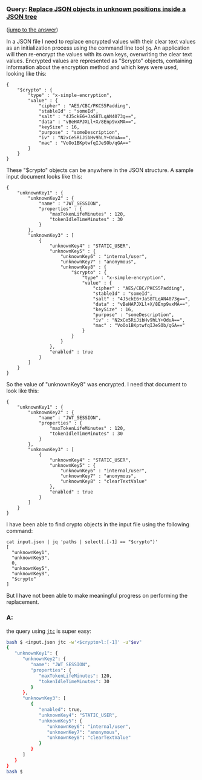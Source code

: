 ### Query: [Replace JSON objects in unknown positions inside a JSON tree](https://stackoverflow.com/questions/59913277/replace-json-objects-in-unknown-positions-inside-a-json-tree)
([jump to the answer](https://github.com/ldn-softdev/stackoverflow-json/blob/master/lib/Replace%20JSON%20objects%20in%20unknown%20positions%20inside%20a%20JSON%20tree.md#a))

In a JSON file I need to replace encrypted values with their clear text values as an initialization process using the command line tool `jq`. An application will then re-encrypt the values with its own keys, overwriting the clear text values. Encrypted values are represented as "$crypto" objects, containing information about the encryption method and which keys were used, looking like this:

    {
        "$crypto" : {
            "type" : "x-simple-encryption",
            "value" : {
                "cipher" : "AES/CBC/PKCS5Padding",
                "stableId" : "someId",
                "salt" : "4J5ckE6+JaS8TLqAN4073g==",
                "data" : "vBeHAPJXLl+X/8Enp9vxMA==",
                "keySize" : 16,
                "purpose" : "someDescription",
                "iv" : "N2xCe5RiJibHv9hLY+OduA==",
                "mac" : "VoOo1BKptwfqIJeSOb/qGA=="
            }
        }
    }

These "$crypto" objects can be anywhere in the JSON structure. A sample input document looks like this:

    {
        "unknownKey1" : {
            "unknownKey2" : {
                "name" : "JWT_SESSION",
                "properties" : {
                    "maxTokenLifeMinutes" : 120,
                    "tokenIdleTimeMinutes" : 30
                }
            },
            "unknownKey3" : [
                {
                    "unknownKey4" : "STATIC_USER",
                    "unknownKey5" : {
                        "unknownKey6" : "internal/user",
                        "unknownKey7" : "anonymous",
                        "unknownKey8" : {
                            "$crypto" : {
                                "type" : "x-simple-encryption",
                                "value" : {
                                    "cipher" : "AES/CBC/PKCS5Padding",
                                    "stableId" : "someId",
                                    "salt" : "4J5ckE6+JaS8TLqAN4073g==",
                                    "data" : "vBeHAPJXLl+X/8Enp9vxMA==",
                                    "keySize" : 16,
                                    "purpose" : "someDescription",
                                    "iv" : "N2xCe5RiJibHv9hLY+OduA==",
                                    "mac" : "VoOo1BKptwfqIJeSOb/qGA=="
                                }
                            }
                        }
                    },
                    "enabled" : true
                }
            ]
        }
    }

So the value of "unknownKey8" was encrypted. I need that document to look like this:

    {
        "unknownKey1" : {
            "unknownKey2" : {
                "name" : "JWT_SESSION",
                "properties" : {
                    "maxTokenLifeMinutes" : 120,
                    "tokenIdleTimeMinutes" : 30
                }
            },
            "unknownKey3" : [
                {
                    "unknownKey4" : "STATIC_USER",
                    "unknownKey5" : {
                        "unknownKey6" : "internal/user",
                        "unknownKey7" : "anonymous",
                        "unknownKey8" : "clearTextValue"
                    },
                    "enabled" : true
                }
            ]
        }
    }

I have been able to find crypto objects in the input file using the following command:

    cat input.json | jq 'paths | select(.[-1] == "$crypto")'
    [
      "unknownKey1",
      "unknownKey3",
      0,
      "unknownKey5",
      "unknownKey8",
      "$crypto"
    ]

But I have not been able to make meaningful progress on performing the replacement.

### A:
the query using [`jtc`](https://github.com/ldn-softdev/jtc) is super easy:
```bash
bash $ <input.json jtc -w'<$crypto>l:[-1]' -u"$ev"
{
   "unknownKey1": {
      "unknownKey2": {
         "name": "JWT_SESSION",
         "properties": {
            "maxTokenLifeMinutes": 120,
            "tokenIdleTimeMinutes": 30
         }
      },
      "unknownKey3": [
         {
            "enabled": true,
            "unknownKey4": "STATIC_USER",
            "unknownKey5": {
               "unknownKey6": "internal/user",
               "unknownKey7": "anonymous",
               "unknownKey8": "clearTextValue"
            }
         }
      ]
   }
}
bash $ 
```

